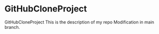 # GitHubCloneProject
GitHubCloneProject
This is the description of my repo
Modification in main branch.
